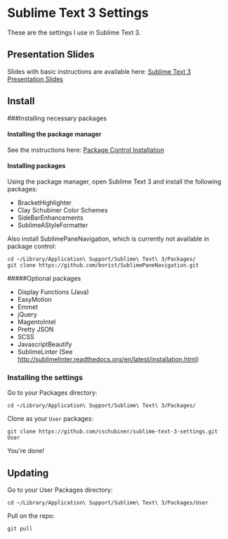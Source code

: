 Sublime Text 3 Settings
=======================

These are the settings I use in Sublime Text 3.

## Presentation Slides

Slides with basic instructions are available here: [Sublime Text 3 Presentation Slides](https://www.dropbox.com/s/8tn6p01wncvf6rh/sublime%20text%20editor%20presentation%20Airbnb.key?dl=0)

## Install

###Installing necessary packages

#### Installing the package manager
See the instructions here: [Package Control Installation](http://wbond.net/sublime_packages/package_control/installation#ST3)

#### Installing packages
Using the package manager, open Sublime Text 3 and install the following packages:
- BracketHighlighter
- Clay Schubiner Color Schemes
- SideBarEnhancements
- SublimeAStyleFormatter

Also install SublimePaneNavigation, which is currently not available in package control:
```
cd ~/Library/Application\ Support/Sublime\ Text\ 3/Packages/
git clone https://github.com/borist/SublimePaneNavigation.git
```

#####Optional packages
- Display Functions (Java)
- EasyMotion
- Emmet
- jQuery
- MagentoIntel
- Pretty JSON
- SCSS
- JavascriptBeautify
- SublimeLinter (See http://sublimelinter.readthedocs.org/en/latest/installation.html)


### Installing the settings
Go to your Packages directory:

```
cd ~/Library/Application\ Support/Sublime\ Text\ 3/Packages/
```

Clone as your `User` packages:

```
git clone https://github.com/cschubiner/sublime-text-3-settings.git User
```

You're done!

## Updating

Go to your User Packages directory:

```
cd ~/Library/Application\ Support/Sublime\ Text\ 3/Packages/User
```

Pull on the repo:

```
git pull
```
